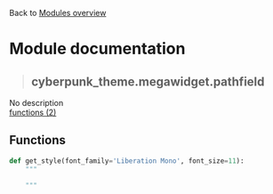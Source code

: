 Back to [Modules overview](https://github.com/pyrustic/cyberpunk-theme/blob/master/docs/modules/README.md)
  
# Module documentation
>## cyberpunk\_theme.megawidget.pathfield
No description
<br>
[functions (2)](https://github.com/pyrustic/cyberpunk-theme/blob/master/docs/modules/content/cyberpunk_theme.megawidget.pathfield/functions.md)


## Functions
```python
def get_style(font_family='Liberation Mono', font_size=11):
    """
    
    """

```

